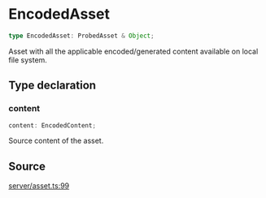 # EncodedAsset

```ts
type EncodedAsset: ProbedAsset & Object;
```

Asset with all the applicable encoded/generated content available on local file system.

## Type declaration

### content

```ts
content: EncodedContent;
```

Source content of the asset.

## Source

[server/asset.ts:99](https://github.com/Elringus/Imgit/blob/157689c/src/server/asset.ts#L99)
